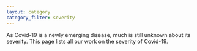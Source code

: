```yaml
---
layout: category
category_filter: severity
---
```


As Covid-19 is a newly emerging disease, much is still unknown about its severity. This page lists all our work on the severity of Covid-19.
